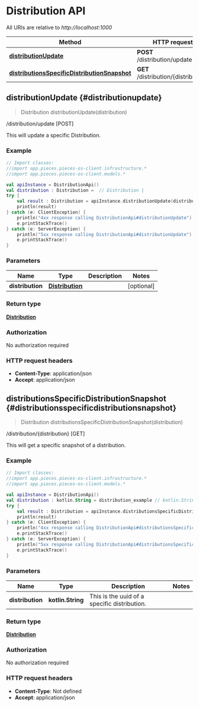 # Distribution API

All URIs are relative to *http://localhost:1000*

Method | HTTP request | Description
------------- | ------------- | -------------
[**distributionUpdate**](#distributionupdate) | **POST** /distribution/update | /distribution/update [POST]
[**distributionsSpecificDistributionSnapshot**](#distributionsspecificdistributionsnapshot) | **GET** /distribution/\{distribution\} | /distribution/\{distribution\} [GET]


## **distributionUpdate** {#distributionupdate}
> Distribution distributionUpdate(distribution)

/distribution/update [POST]

This will update a specific Distribution.

### Example
```kotlin
// Import classes:
//import app.pieces.pieces-os-client.infrastructure.*
//import app.pieces.pieces-os-client.models.*

val apiInstance = DistributionApi()
val distribution : Distribution =  // Distribution | 
try {
    val result : Distribution = apiInstance.distributionUpdate(distribution)
    println(result)
} catch (e: ClientException) {
    println("4xx response calling DistributionApi#distributionUpdate")
    e.printStackTrace()
} catch (e: ServerException) {
    println("5xx response calling DistributionApi#distributionUpdate")
    e.printStackTrace()
}
```

### Parameters

Name | Type | Description  | Notes
------------- | ------------- | ------------- | -------------
 **distribution** | [**Distribution**](../models/Distribution)|  | [optional]

### Return type

[**Distribution**](../models/Distribution)

### Authorization

No authorization required

### HTTP request headers

 - **Content-Type**: application/json
 - **Accept**: application/json

## **distributionsSpecificDistributionSnapshot** {#distributionsspecificdistributionsnapshot}
> Distribution distributionsSpecificDistributionSnapshot(distribution)

/distribution/\{distribution\} [GET]

This will get a specific snapshot of a distribution.

### Example
```kotlin
// Import classes:
//import app.pieces.pieces-os-client.infrastructure.*
//import app.pieces.pieces-os-client.models.*

val apiInstance = DistributionApi()
val distribution : kotlin.String = distribution_example // kotlin.String | This is the uuid of a specific distribution.
try {
    val result : Distribution = apiInstance.distributionsSpecificDistributionSnapshot(distribution)
    println(result)
} catch (e: ClientException) {
    println("4xx response calling DistributionApi#distributionsSpecificDistributionSnapshot")
    e.printStackTrace()
} catch (e: ServerException) {
    println("5xx response calling DistributionApi#distributionsSpecificDistributionSnapshot")
    e.printStackTrace()
}
```

### Parameters

Name | Type | Description  | Notes
------------- | ------------- | ------------- | -------------
 **distribution** | **kotlin.String**| This is the uuid of a specific distribution. |

### Return type

[**Distribution**](../models/Distribution)

### Authorization

No authorization required

### HTTP request headers

 - **Content-Type**: Not defined
 - **Accept**: application/json

